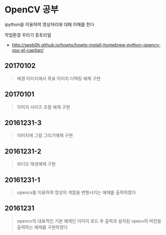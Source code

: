 # OpenCV 공부 

ipython을 이용하여 영상처리에 대해 이해를 한다

작업환경 꾸리기 튜토리얼
- http://seeb0h.github.io/howto/howto-install-homebrew-python-opencv-osx-el-capitan/

## 20170102
>배경 이미지에서 목표 이미지 디텍팅 예제 구현

## 20170101
>이미지 사이즈 조절 예제 구현

## 20161231-3
>이미지에 그림 그리기예제 구현

## 20161231-2
>비디오 재생예제 구현

## 20161231-1
>opencv를 이용하여 영상의 색깔을 변형시키는 예제를 출력하였다

## 20161231
>opencv의 대표적인 기본 예제인 이미지 로드 후 출력과
>설치된 opecv의 버전을 출력하는 예제를 구현하였다

